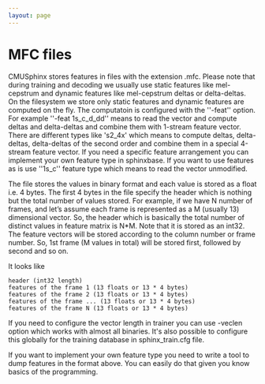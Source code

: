 ```yaml
---
layout: page 
---
```

# MFC files

CMUSphinx stores features in files with the extension .mfc. Please note that 
during training and decoding
we usually use static features like mel-cepstrum and dynamic features like 
mel-cepstrum deltas or delta-deltas. On the filesystem we store only static 
features and dynamic features are computed on the fly. The computatoin is 
configured with the ''-feat'' option. For example ''-feat 1s_c_d_dd'' means to 
read the vector and compute deltas and delta-deltas and combine them with 
1-stream feature vector. There are different types like 's2_4x' which means to 
compute deltas, delta-deltas, delta-deltas of the second order and combine them 
in a special 4-stream feature vector. If you need a specific feature 
arrangement you can implement your own feature type in sphinxbase. If you want 
to use features as is use ''1s_c'' feature type which means to read the vector 
unmodified.

The file stores the values in binary format and each value is stored as a float 
i.e. 4 bytes. The first 4 bytes in the file specify the header which is nothing 
but the total number of values stored. For example, if we have N number of 
frames, and let’s assume each frame is represented as a M (usually 13) 
dimensional vector. So, the header which is basically the total number of 
distinct values in feature matrix is N*M. Note that it is stored as an int32. 
The feature vectors will be stored according to the column number or frame 
number. So, 1st frame (M values in total) will be stored first, followed by 
second and so on.

It looks like

	
	header (int32 length)
	features of the frame 1 (13 floats or 13 * 4 bytes)
	features of the frame 2 (13 floats or 13 * 4 bytes)
	features of the frame ... (13 floats or 13 * 4 bytes)
	features of the frame N (13 floats or 13 * 4 bytes)


If you need to configure the vector length in trainer you can use -veclen 
option which works with almost all binaries. It's also possible to configure 
this globally for the training database in sphinx_train.cfg file.

If you want to implement your own feature type you need to write a tool to dump 
features in the format above. You can easily do that given you know basics of 
the programming.

